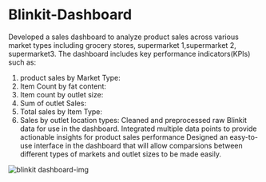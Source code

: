 # Blinkit-Dashboard
Developed a sales dashboard to analyze product sales across various market types including grocery stores, supermarket 1,supermarket 2, supermarket3.
The dashboard includes key performance indicators(KPIs) such as:
1) product sales by Market Type:
2) Item Count by fat content:
3) Item count by outlet size:
4) Sum of outlet Sales:
5) Total sales by Item Type:
6) Sales by outlet location types:
Cleaned and preprocessed raw Blinkit data for use in the dashboard.
Integrated multiple data points to provide actionable insights for product sales performance
Designed an easy-to-use interface in the dashboard that will allow comparsions between different types of markets and outlet sizes to be made easily.

![blinkit dashboard-img](https://github.com/user-attachments/assets/5782ff79-15eb-4c74-8f06-9ebcd673eeb7)



